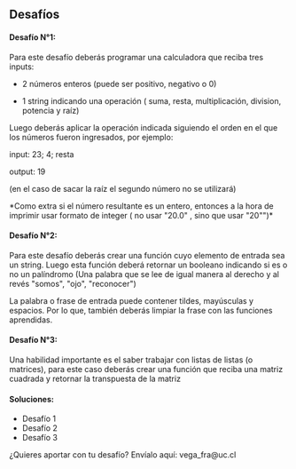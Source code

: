 ## Desafíos

#### Desafío N°1:

Para este desafío deberás programar una calculadora que reciba tres inputs:

-   2 números enteros (puede ser positivo, negativo o 0)

-   1 string indicando una operación ( suma, resta, multiplicación, division, potencia y raíz)

Luego deberás aplicar la operación indicada siguiendo el orden en el que los números fueron ingresados, por ejemplo:

input: 23; 4; resta

output: 19

(en el caso de sacar la raíz el segundo número no se utilizará)

\*Como extra si el número resultante es un entero, entonces a la hora de imprimir usar formato de integer ( no usar "20.0" , sino que usar "20"")\*

#### Desafío N°2:

Para este desafío deberás crear una función cuyo elemento de entrada sea un string. Luego esta función deberá retornar un booleano indicando si es o no un palíndromo (Una palabra que se lee de igual manera al derecho y al revés "somos", "ojo", "reconocer")

La palabra o frase de entrada puede contener tildes, mayúsculas y espacios. Por lo que, también deberás limpiar la frase con las funciones aprendidas.

#### Desafío N°3:

Una habilidad importante es el saber trabajar con listas de listas (o matrices), para este caso deberás crear una función que reciba una matriz cuadrada y retornar la transpuesta de la matriz

#### Soluciones:

-   Desafío 1
-   Desafío 2
-   Desafío 3

¿Quieres aportar con tu desafío? Envíalo aquí: vega_fra\@uc.cl
